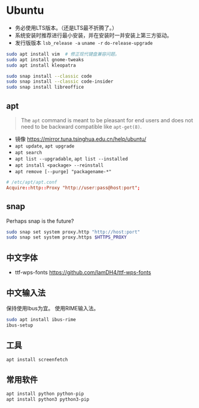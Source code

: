 # Ubuntu

- 务必使用LTS版本。（还是LTS最不折腾了。）
- 系统安装时推荐进行最小安装，并在安装时一并安装上第三方驱动。
- 发行版版本 `lsb_release -a` `uname -r` `do-release-upgrade`

```sh
sudo apt install vim  # 修正现代键盘兼容问题。
sudo apt install gnome-tweaks
sudo apt install kleopatra

sudo snap install --classic code
sudo snap install --classic code-insider
sudo snap install libreoffice
```

## apt

> The `apt` command is meant to be pleasant for end users and does not need
> to be backward compatible like `apt-get(8)`.

- 镜像 <https://mirror.tuna.tsinghua.edu.cn/help/ubuntu/>
- `apt update`, `apt upgrade`
- `apt search`
- `apt list --upgradable`, `apt list --installed`
- `apt install <package> --reinstall`
- `apt remove [--purge] "packagename-*"`

```conf
# /etc/apt/apt.conf
Acquire::http::Proxy "http://user:pass@host:port";
```

## snap

Perhaps snap is the future?

```sh
sudo snap set system proxy.http "http://host:port"
sudo snap set system proxy.https $HTTPS_PROXY
```

## 中文字体

- ttf-wps-fonts <https://github.com/IamDH4/ttf-wps-fonts>

## 中文输入法

保持使用Ibus为宜。
使用RIME输入法。

```sh
sudo apt install ibus-rime
ibus-setup
```

## 工具

```sh
apt install screenfetch
```

## 常用软件

```sh
apt install python python-pip
apt install python3 python3-pip
```

